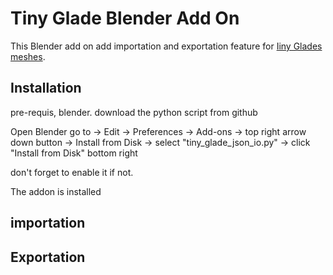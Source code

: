 # Tiny Glade Blender Add On

This Blender add on add importation and exportation feature for [Iiny Glades meshes](../game-knowledge/meshes.md).
## Installation
pre-requis, blender.
download the python script from github


Open Blender go to -> Edit -> Preferences -> Add-ons -> top right arrow down button -> Install from Disk -> select "tiny_glade_json_io.py" -> click "Install from Disk" bottom right

don't forget to enable it if not.

The addon is installed
## importation 

## Exportation


